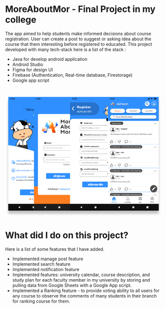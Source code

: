 # MoreAboutMor - Final Project in my college 
The app aimed to help students make informed decisions about course registration. User can create a post to suggest or asking idea about the course that them interesting before registered to educated. This project developed with many tech-stack here is a list of the stack :
- Java for develop android application
- Android Studio
- Figma for design UI
- Firebase (Authentication, Real-time database, Firestorage)
- Google app script

<br>

![image](/images/Overview.png)

# What did I do on this project?
Here is a list of some features that I have added.
- Implemented manage post feature 
- Implemented search feature
- Implemented notification feature
- Implemented features: university calendar, course description, and study plan for each faculty member in my university by storing and pulling data from Google Sheets with a Google App script.
- Implemented a Ranking feature - to provide voting ability to all users for any course to observe the comments of many students in their branch for ranking course for them.
  

